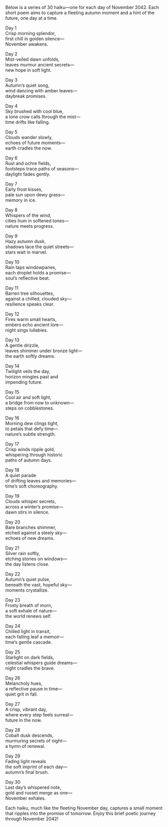 Below is a series of 30 haiku—one for each day of November 2042. Each short poem aims to capture a fleeting autumn moment and a hint of the future, one day at a time.

Day 1  
Crisp morning splendor,  
first chill in golden silence—  
November awakens.

Day 2  
Mist-veiled dawn unfolds,  
leaves murmur ancient secrets—  
new hope in soft light.

Day 3  
Autumn’s quiet song,  
wind dancing with amber leaves—  
daybreak promises.

Day 4  
Sky brushed with cool blue,  
a lone crow calls through the mist—  
time drifts like falling.

Day 5  
Clouds wander slowly,  
echoes of future moments—  
earth cradles the now.

Day 6  
Rust and ochre fields,  
footsteps trace paths of seasons—  
daylight fades gently.

Day 7  
Early frost kisses,  
pale sun upon dewy grass—  
memory in ice.

Day 8  
Whispers of the wind,  
cities hum in softened tones—  
nature meets progress.

Day 9  
Hazy autumn dusk,  
shadows lace the quiet streets—  
stars wait in marvel.

Day 10  
Rain taps windowpanes,  
each droplet holds a promise—  
soul’s reflective beat.

Day 11  
Barren tree silhouettes,  
against a chilled, clouded sky—  
resilience speaks clear.

Day 12  
Fires warm small hearts,  
embers echo ancient lore—  
night sings lullabies.

Day 13  
A gentle drizzle,  
leaves shimmer under bronze light—  
the earth softly dreams.

Day 14  
Twilight veils the day,  
horizon mingles past and  
impending future.

Day 15  
Cool air and soft light,  
a bridge from now to unknown—  
steps on cobblestones.

Day 16  
Morning dew clings tight,  
to petals that defy time—  
nature’s subtle strength.

Day 17  
Crisp winds ripple gold,  
whispering through historic  
paths of autumn days.

Day 18  
A quiet parade  
of drifting leaves and memories—  
time’s soft choreography.

Day 19  
Clouds whisper secrets,  
across a winter’s promise—  
dawn stirs in silence.

Day 20  
Bare branches shimmer,  
etched against a steely sky—  
echoes of new dreams.

Day 21  
Silver rain softly,  
etching stories on windows—  
the day listens close.

Day 22  
Autumn’s quiet pulse,  
beneath the vast, hopeful sky—  
moments crystallize.

Day 23  
Frosty breath of morn,  
a soft exhale of nature—  
the world renews self.

Day 24  
Chilled light in transit,  
each falling leaf a memoir—  
time’s gentle cascade.

Day 25  
Starlight on dark fields,  
celestial whispers guide dreams—  
night cradles the brave.

Day 26  
Melancholy hues,  
a reflective pause in time—  
quiet grit in fall.

Day 27  
A crisp, vibrant day,  
where every step feels surreal—  
future in the now.

Day 28  
Cobalt dusk descends,  
murmuring secrets of night—  
a hymn of renewal.

Day 29  
Fading light reveals  
the soft imprint of each day—  
autumn’s final brush.

Day 30  
Last day’s whispered note,  
gold and russet merge as one—  
November exhales.

Each haiku, much like the fleeting November day, captures a small moment that ripples into the promise of tomorrow. Enjoy this brief poetic journey through November 2042!
